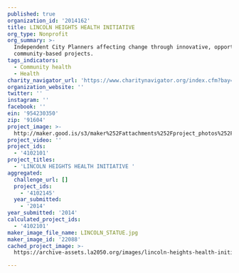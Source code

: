 ```yaml
---
published: true
organization_id: '2014162'
title: LINCOLN HEIGHTS HEALTH INITIATIVE
org_type: Nonprofit
org_summary: >-
  Independent City Planners affecting change through innovative, opportunistic,
  community-based projects.
tags_indicators:
  - Community health
  - Health
charity_navigator_url: 'https://www.charitynavigator.org/index.cfm?bay=search.profile&ein=954230350'
organization_website: ''
twitter: ''
instagram: ''
facebook: ''
ein: '954230350'
zip: '91604'
project_image: >-
  http://maker.good.is/s3/maker%252Fattachments%252Fproject_photos%252Fimages%252F22088%252Fdisplay%252FLINCOLN_STATUE.jpg=c570x385
project_video: ''
project_ids:
  - '4102101'
project_titles:
  - 'LINCOLN HEIGHTS HEALTH INITIATIVE '
aggregated:
  challenge_url: []
  project_ids:
    - '4102145'
  year_submitted:
    - '2014'
year_submitted: '2014'
calculated_project_ids:
  - '4102101'
maker_image_file_name: LINCOLN_STATUE.jpg
maker_image_id: '22088'
cached_project_image: >-
  https://archive-assets.la2050.org/images/lincoln-heights-health-initiative/maker.good.is/s3/maker%252Fattachments%252Fproject_photos%252Fimages%252F22088%252Fdisplay%252FLINCOLN_STATUE.jpg=c570x385.jpg

---
```

